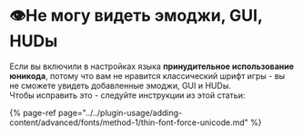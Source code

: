 # 👁Не могу видеть эмоджи, GUI, HUDы

Если вы включили в настройках языка **принудительное использование юникода**, потому что вам не нравится классический шрифт игры - вы не сможете увидеть добавленные эмоджи, GUI и HUDы.  
Чтобы исправить это - следуйте инструкции из этой статьи:  


{% page-ref page="../../plugin-usage/adding-content/advanced/fonts/method-1/thin-font-force-unicode.md" %}

